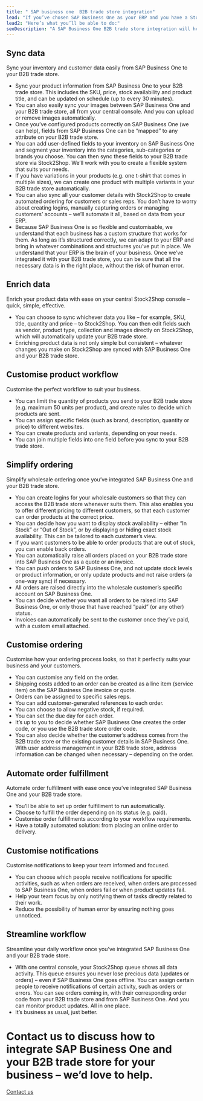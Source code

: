 ```yaml
---
title: " SAP business one  B2B trade store integration"
lead: "If you’ve chosen SAP Business One as your ERP and you have a Stock2Shop B2B trade store, we can easily integrate them with each other. Once SAP Business One and your B2B trade store are integrated, you’ll be able to run a more streamlined business."
lead2: "Here’s what you’ll be able to do:"
seoDescription: "A SAP Business One B2B trade store integration will help your business run better. Let Stock2Shop work with you to set up the ideal workflow to suit your business. We'll integrate SAP Business One and your B2B trade store to simplify order, streamline your workflow and more."
---
```


Sync data
---------

Sync your inventory and customer data easily from SAP Business One to your B2B trade store.

*   Sync your product information from SAP Business One to your B2B trade store. This includes the SKU, price, stock availability and product title, and can be updated on schedule (up to every 30 minutes).
*   You can also easily sync your images between SAP Business One and your B2B trade store, all from your central console. And you can upload or remove images automatically.
*   Once you’ve configured products correctly on SAP Business One (we can help), fields from SAP Business One can be “mapped” to any attribute on your B2B trade store.
*   You can add user-defined fields to your inventory on SAP Business One and segment your inventory into the categories, sub-categories or brands you choose. You can then sync these fields to your B2B trade store via Stock2Shop. We’ll work with you to create a flexible system that suits your needs.
*   If you have variations in your products (e.g. one t-shirt that comes in multiple sizes), we can create one product with multiple variants in your B2B trade store automatically.
*   You can also sync all your customer details with Stock2Shop to create automated ordering for customers or sales reps. You don’t have to worry about creating logins, manually capturing orders or managing customers’ accounts – we’ll automate it all, based on data from your ERP.
*   Because SAP Business One is so flexible and customisable, we understand that each business has a custom structure that works for them. As long as it’s structured correctly, we can adapt to your ERP and bring in whatever combinations and structures you’ve put in place. We understand that your ERP is the brain of your business. Once we’ve integrated it with your B2B trade store, you can be sure that all the necessary data is in the right place, without the risk of human error.

Enrich data
-----------

Enrich your product data with ease on your central Stock2Shop console – quick, simple, effective.

*   You can choose to sync whichever data you like – for example, SKU, title, quantity and price – to Stock2Shop. You can then edit fields such as vendor, product type, collection and images directly on Stock2Shop, which will automatically update your B2B trade store.
*   Enriching product data is not only simple but consistent – whatever changes you make on Stock2Shop are synced with SAP Business One and your B2B trade store.

Customise product workflow
--------------------------

Customise the perfect workflow to suit your business.

*   You can limit the quantity of products you send to your B2B trade store (e.g. maximum 50 units per product), and create rules to decide which products are sent.
*   You can assign specific fields (such as brand, description, quantity or price) to different websites.
*   You can create products and variants, depending on your needs.
*   You can join multiple fields into one field before you sync to your B2B trade store.

Simplify ordering
-----------------

Simplify wholesale ordering once you’ve integrated SAP Business One and your B2B trade store.

*   You can create logins for your wholesale customers so that they can access the B2B trade store whenever suits them. This also enables you to offer different pricing to different customers, so that each customer can order products at the correct price.
*   You can decide how you want to display stock availability – either “In Stock” or “Out of Stock”, or by displaying or hiding exact stock availability. This can be tailored to each customer’s view.
*   If you want customers to be able to order products that are out of stock, you can enable back orders.
*   You can automatically raise all orders placed on your B2B trade store into SAP Business One as a quote or an invoice.
*   You can push orders to SAP Business One, and not update stock levels or product information, or only update products and not raise orders (a one-way sync) if necessary.
*   All orders are raised directly into the wholesale customer’s specific account on SAP Business One.
*   You can decide whether you want all orders to be raised into SAP Business One, or only those that have reached “paid” (or any other) status.
*   Invoices can automatically be sent to the customer once they’ve paid, with a custom email attached.

Customise ordering
------------------

Customise how your ordering process looks, so that it perfectly suits your business and your customers.

*   You can customise any field on the order.
*   Shipping costs added to an order can be created as a line item (service item) on the SAP Business One invoice or quote.
*   Orders can be assigned to specific sales reps.
*   You can add customer-generated references to each order.
*   You can choose to allow negative stock, if required.
*   You can set the due day for each order.
*   It’s up to you to decide whether SAP Business One creates the order code, or you use the B2B trade store order code.
*   You can also decide whether the customer’s address comes from the B2B trade store or the existing customer details in SAP Business One. With user address management in your B2B trade store, address information can be changed when necessary – depending on the order.

Automate order fulfillment
--------------------------

Automate order fulfillment with ease once you’ve integrated SAP Business One and your B2B trade store.

*   You’ll be able to set up order fulfillment to run automatically.
*   Choose to fulfill the order depending on its status (e.g. paid).
*   Customise order fulfillments according to your workflow requirements.
*   Have a totally automated solution: from placing an online order to delivery.

Customise notifications
-----------------------

Customise notifications to keep your team informed and focused.

*   You can choose which people receive notifications for specific activities, such as when orders are received, when orders are processed to SAP Business One, when orders fail or when product updates fail.
*   Help your team focus by only notifying them of tasks directly related to their work.
*   Reduce the possibility of human error by ensuring nothing goes unnoticed.

Streamline workflow
-------------------

Streamline your daily workflow once you’ve integrated SAP Business One and your B2B trade store.

*   With one central console, your Stock2Shop queue shows all data activity. This queue ensures you never lose precious data (updates or orders) – even if SAP Business One goes offline. You can assign certain people to receive notifications of certain activity, such as orders or errors. You can see orders coming in, with their corresponding order code from your B2B trade store and from SAP Business One. And you can monitor product updates. All in one place.
*   It’s business as usual, just better.

Contact us to discuss how to integrate SAP Business One and your B2B trade store for your business – we’d love to help.
=======================================================================================================================

[Contact us](/contact-us "Contact Stock2Shop")
